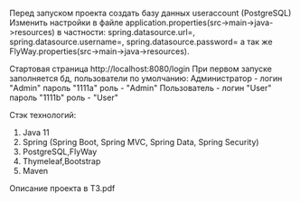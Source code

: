 Перед запуском проекта создать базу данных useraccount (PostgreSQL)
Изменить настройки в файле application.properties(src->main->java->resources) в частности:
      spring.datasource.url=,
      spring.datasource.username=,
      spring.datasource.password=
а так же FlyWay.properties(src->main->java->resources).

Стартовая страница http://localhost:8080/login
При первом запуске заполняется бд, пользователи по умолчанию:
Администратор - логин "Admin" пароль "1111a" роль - "Admin"
Пользователь - логин "User" пароль "1111b" роль - "User"

Cтэк технологий:
1. Java 11
2. Spring (Spring Boot, Spring MVC, Spring Data, Spring Security)
3. PostgreSQL,FlyWay
4. Thymeleaf,Bootstrap
5. Maven

Описание проекта в ТЗ.pdf